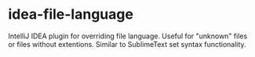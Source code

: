 idea-file-language
==============

IntelliJ IDEA plugin for overriding file language. Useful for "unknown" files or files without extentions.
Similar to SublimeText set syntax functionality.
